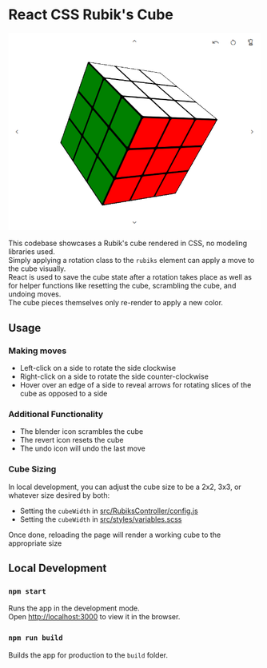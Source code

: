 # React CSS Rubik's Cube

![Rubik's Cube](images/cube.PNG)

This codebase showcases a Rubik's cube rendered in CSS, no modeling libraries used.\
Simply applying a rotation class to the `rubiks` element can apply a move to the cube visually.\
React is used to save the cube state after a rotation takes place as well as for helper functions like resetting the cube, scrambling the cube, and undoing moves.\
The cube pieces themselves only re-render to apply a new color.
## Usage

### Making moves
- Left-click on a side to rotate the side clockwise
- Right-click on a side to rotate the side counter-clockwise
- Hover over an edge of a side to reveal arrows for rotating slices of the cube as opposed to a side

### Additional Functionality
- The blender icon scrambles the cube
- The revert icon resets the cube
- The undo icon will undo the last move

### Cube Sizing
In local development, you can adjust the cube size to be a 2x2, 3x3, or whatever size desired by both:
- Setting the `cubeWidth` in [src/RubiksController/config.js](src/RubiksController/config.js)
- Setting the `cubeWidth` in [src/styles/variables.scss](src/styles/variables.scss)

Once done, reloading the page will render a working cube to the appropriate size


## Local Development
### `npm start`

Runs the app in the development mode.\
Open [http://localhost:3000](http://localhost:3000) to view it in the browser.

### `npm run build`

Builds the app for production to the `build` folder.